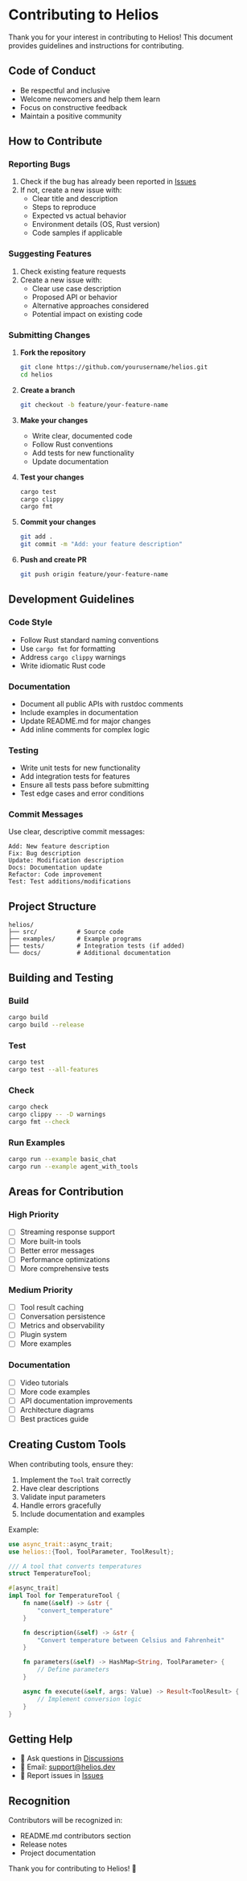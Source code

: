 # Contributing to Helios

Thank you for your interest in contributing to Helios! This document provides guidelines and instructions for contributing.

## Code of Conduct

- Be respectful and inclusive
- Welcome newcomers and help them learn
- Focus on constructive feedback
- Maintain a positive community

## How to Contribute


### Reporting Bugs

1. Check if the bug has already been reported in [Issues](https://github.com/yourusername/helios/issues)
2. If not, create a new issue with:
   - Clear title and description
   - Steps to reproduce
   - Expected vs actual behavior
   - Environment details (OS, Rust version)
   - Code samples if applicable

### Suggesting Features

1. Check existing feature requests
2. Create a new issue with:
   - Clear use case description
   - Proposed API or behavior
   - Alternative approaches considered
   - Potential impact on existing code

### Submitting Changes

1. **Fork the repository**
   ```bash
   git clone https://github.com/yourusername/helios.git
   cd helios
   ```

2. **Create a branch**
   ```bash
   git checkout -b feature/your-feature-name
   ```

3. **Make your changes**
   - Write clear, documented code
   - Follow Rust conventions
   - Add tests for new functionality
   - Update documentation

4. **Test your changes**
   ```bash
   cargo test
   cargo clippy
   cargo fmt
   ```

5. **Commit your changes**
   ```bash
   git add .
   git commit -m "Add: your feature description"
   ```

6. **Push and create PR**
   ```bash
   git push origin feature/your-feature-name
   ```

## Development Guidelines

### Code Style

- Follow Rust standard naming conventions
- Use `cargo fmt` for formatting
- Address `cargo clippy` warnings
- Write idiomatic Rust code

### Documentation

- Document all public APIs with rustdoc comments
- Include examples in documentation
- Update README.md for major changes
- Add inline comments for complex logic

### Testing

- Write unit tests for new functionality
- Add integration tests for features
- Ensure all tests pass before submitting
- Test edge cases and error conditions

### Commit Messages

Use clear, descriptive commit messages:

```
Add: New feature description
Fix: Bug description
Update: Modification description
Docs: Documentation update
Refactor: Code improvement
Test: Test additions/modifications
```

## Project Structure

```
helios/
├── src/           # Source code
├── examples/      # Example programs
├── tests/         # Integration tests (if added)
└── docs/          # Additional documentation
```

## Building and Testing

### Build
```bash
cargo build
cargo build --release
```

### Test
```bash
cargo test
cargo test --all-features
```

### Check
```bash
cargo check
cargo clippy -- -D warnings
cargo fmt --check
```

### Run Examples
```bash
cargo run --example basic_chat
cargo run --example agent_with_tools
```

## Areas for Contribution

### High Priority

- [ ] Streaming response support
- [ ] More built-in tools
- [ ] Better error messages
- [ ] Performance optimizations
- [ ] More comprehensive tests

### Medium Priority

- [ ] Tool result caching
- [ ] Conversation persistence
- [ ] Metrics and observability
- [ ] Plugin system
- [ ] More examples

### Documentation

- [ ] Video tutorials
- [ ] More code examples
- [ ] API documentation improvements
- [ ] Architecture diagrams
- [ ] Best practices guide

## Creating Custom Tools

When contributing tools, ensure they:

1. Implement the `Tool` trait correctly
2. Have clear descriptions
3. Validate input parameters
4. Handle errors gracefully
5. Include documentation and examples

Example:
```rust
use async_trait::async_trait;
use helios::{Tool, ToolParameter, ToolResult};

/// A tool that converts temperatures
struct TemperatureTool;

#[async_trait]
impl Tool for TemperatureTool {
    fn name(&self) -> &str {
        "convert_temperature"
    }

    fn description(&self) -> &str {
        "Convert temperature between Celsius and Fahrenheit"
    }

    fn parameters(&self) -> HashMap<String, ToolParameter> {
        // Define parameters
    }

    async fn execute(&self, args: Value) -> Result<ToolResult> {
        // Implement conversion logic
    }
}
```

## Getting Help

- 💬 Ask questions in [Discussions](https://github.com/yourusername/helios/discussions)
- 📧 Email: support@helios.dev
- 🐛 Report issues in [Issues](https://github.com/yourusername/helios/issues)

## Recognition

Contributors will be recognized in:
- README.md contributors section
- Release notes
- Project documentation

Thank you for contributing to Helios! 🚀
